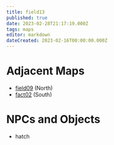 ```yaml
---
title: field13
published: true
date: 2023-02-28T21:17:19.000Z
tags: maps
editor: markdown
dateCreated: 2023-02-16T00:00:00.000Z
---
```



# Adjacent Maps
 * [field09](/maps/field09) (North)
 * [fact02](/maps/fact02) (South)

# NPCs and Objects
 * hatch
